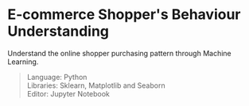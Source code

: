 # E-commerce Shopper's Behaviour Understanding
Understand the online shopper purchasing pattern through Machine Learning.

> Language: Python \
> Libraries: Sklearn, Matplotlib and Seaborn \
> Editor: Jupyter Notebook
